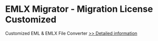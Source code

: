 # EMLX Migrator - Migration License Customized
Customized EML & EMLX File Converter
[>> Detailed information](https://secure.shareit.com/shareit/product.html?productid=300905694&affiliateid=200057808)